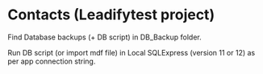 # Contacts (Leadifytest project)

Find Database backups (+ DB script) in DB_Backup folder.

Run DB script (or import mdf file) in Local SQLExpress (version 11 or 12) as per app connection string.
